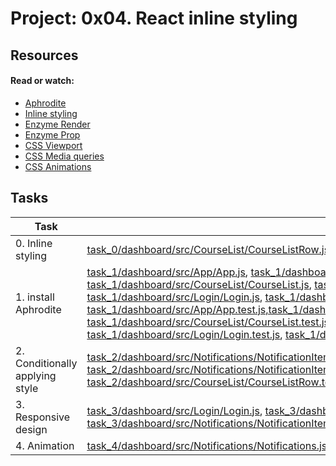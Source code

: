 # Project: 0x04. React inline styling

## Resources

#### Read or watch:

* [Aphrodite](https://intranet.alxswe.com/rltoken/DfGvHrI6zsKtKFEYWajLoA)
* [Inline styling](https://intranet.alxswe.com/rltoken/s2il-pXJvk6Lxj6BmAWG9Q)
* [Enzyme Render](https://intranet.alxswe.com/rltoken/hX2sEidBZzVuGUNhCv3MWA)
* [Enzyme Prop](https://intranet.alxswe.com/rltoken/lhm4Qeyjz3oyCa6C4zgzCQ)
* [CSS Viewport](https://intranet.alxswe.com/rltoken/IegHHFC5DpSqXeHIccDZDg)
* [CSS Media queries](https://intranet.alxswe.com/rltoken/6-GPqaJjRsdE9qgy_8ZTpg)
* [CSS Animations](https://intranet.alxswe.com/rltoken/z02z0ouci-gTwD0zDk5Kcw)
## Tasks

| Task | File |
| ---- | ---- |
| 0. Inline styling | [task_0/dashboard/src/CourseList/CourseListRow.js](./task_0/dashboard/src/CourseList/CourseListRow.js), [task_0/dashboard/src/CourseList/CourseListRow.test.js](./task_0/dashboard/src/CourseList/CourseListRow.test.js) |
| 1. install Aphrodite | [task_1/dashboard/src/App/App.js](./task_1/dashboard/src/App/App.js), [task_1/dashboard/src/BodySection/BodySectionWithMarginBottom.js](./task_1/dashboard/src/BodySection/BodySectionWithMarginBottom.js), [task_1/dashboard/src/CourseList/CourseList.js](./task_1/dashboard/src/CourseList/CourseList.js), [task_1/dashboard/src/Header/Header.js](./task_1/dashboard/src/Header/Header.js), [task_1/dashboard/src/Login/Login.js](./task_1/dashboard/src/Login/Login.js), [task_1/dashboard/src/Notifications/Notifications.js](./task_1/dashboard/src/Notifications/Notifications.js), [task_1/dashboard/src/App/App.test.js,task_1/dashboard/src/BodySection/BodySectionWithMarginBottom.test.js](./task_1/dashboard/src/App/App.test.js,task_1/dashboard/src/BodySection/BodySectionWithMarginBottom.test.js), [task_1/dashboard/src/CourseList/CourseList.test.js](./task_1/dashboard/src/CourseList/CourseList.test.js), [task_1/dashboard/src/Header/Header.test.js](./task_1/dashboard/src/Header/Header.test.js), [task_1/dashboard/src/Login/Login.test.js](./task_1/dashboard/src/Login/Login.test.js), [task_1/dashboard/src/Notifications/Notifications.test.js](./task_1/dashboard/src/Notifications/Notifications.test.js) |
| 2. Conditionally applying style | [task_2/dashboard/src/Notifications/NotificationItem.js](./task_2/dashboard/src/Notifications/NotificationItem.js), [task_2/dashboard/src/Notifications/NotificationItem.test.js](./task_2/dashboard/src/Notifications/NotificationItem.test.js), [task_2/dashboard/src/CourseList/CourseListRow.js](./task_2/dashboard/src/CourseList/CourseListRow.js), [task_2/dashboard/src/CourseList/CourseListRow.test.js](./task_2/dashboard/src/CourseList/CourseListRow.test.js) |
| 3. Responsive design | [task_3/dashboard/src/Login/Login.js](./task_3/dashboard/src/Login/Login.js), [task_3/dashboard/src/Notifications/Notifications.js](./task_3/dashboard/src/Notifications/Notifications.js), [task_3/dashboard/src/Notifications/NotificationItem.js](./task_3/dashboard/src/Notifications/NotificationItem.js) |
| 4. Animation | [task_4/dashboard/src/Notifications/Notifications.js](./task_4/dashboard/src/Notifications/Notifications.js) |


